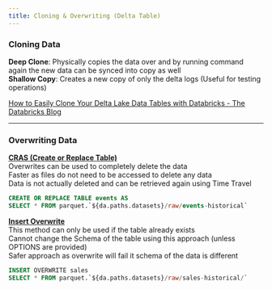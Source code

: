 ```yaml
---
title: Cloning & Overwriting (Delta Table)
---
```


### Cloning Data

**Deep Clone**: Physically copies the data over and by running command again the new data can be synced into copy as well  
**Shallow Copy**: Creates a new copy of only the delta logs (Useful for testing operations)

[How to Easily Clone Your Delta Lake Data Tables with Databricks - The Databricks Blog](https://databricks.com/blog/2020/09/15/easily-clone-your-delta-lake-for-testing-sharing-and-ml-reproducibility.html)

---

### Overwriting Data

**<u>CRAS (Create or Replace Table)</u>**  
Overwrites can be used to completely delete the data  
Faster as files do not need to be accessed to delete any data  
Data is not actually deleted and can be retrieved again using Time Travel

````sql
CREATE OR REPLACE TABLE events AS
SELECT * FROM parquet.`${da.paths.datasets}/raw/events-historical`
````

**<u>Insert Overwrite</u>**  
This method can only be used if the table already exists  
Cannot change the Schema of the table using this approach (unless OPTIONS are provided)  
Safer approach as overwrite will fail it schema of the data is different

````sql
INSERT OVERWRITE sales
SELECT * FROM parquet.`${da.paths.datasets}/raw/sales-historical/`
````
